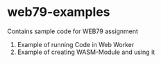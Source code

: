 # web79-examples

Contains sample code for WEB79 assignment

1. Example of running Code in Web Worker
2. Example of creating WASM-Module and using it
